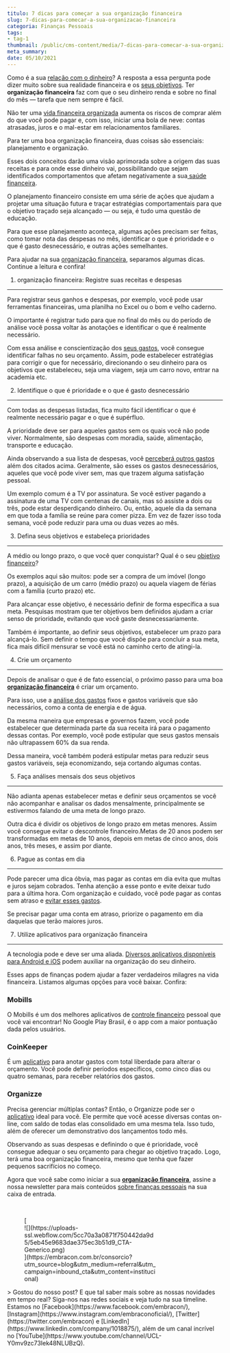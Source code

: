 ```yaml
---
titulo: 7 dicas para começar a sua organização financeira
slug: 7-dicas-para-comecar-a-sua-organizacao-financeira
categoria: Finanças Pessoais
tags:
- tag-1
thumbnail: /public/cms-content/media/7-dicas-para-comecar-a-sua-organizacao-financeira.jpg
meta_summary: 
date: 05/10/2021
---
```

Como é a sua [relação com o dinheiro](https://www.embracon.com.br/blog/planeje-sua-vida-financeira-e-fique-sempre-no-azul)? A resposta a essa pergunta pode dizer muito sobre sua realidade financeira e os [seus objetivos](https://www.embracon.com.br/blog/como-juntar-dinheiro-para-reformar-a-casa). Ter **organização financeira** faz com que o seu dinheiro renda e sobre no final do mês — tarefa que nem sempre é fácil.

Não ter uma [vida financeira organizada](https://www.embracon.com.br/blog/7-dicas-para-comecar-a-sua-organizacao-financeira) aumenta os riscos de comprar além do que você pode pagar e, com isso, iniciar uma bola de neve: contas atrasadas, juros e o mal-estar em relacionamentos familiares.

Para ter uma boa organização financeira, duas coisas são essenciais: planejamento e organização.

Esses dois conceitos darão uma visão aprimorada sobre a origem das suas receitas e para onde esse dinheiro vai, possibilitando que sejam identificados comportamentos que afetam negativamente a sua[ saúde financeira](https://www.embracon.com.br/blog/planeje-sua-vida-financeira-e-fique-sempre-no-azul).

O planejamento financeiro consiste em uma série de ações que ajudam a projetar uma situação futura e traçar estratégias comportamentais para que o objetivo traçado seja alcançado — ou seja, é tudo uma questão de educação.

Para que esse planejamento aconteça, algumas ações precisam ser feitas, como tomar nota das despesas no mês, identificar o que é prioridade e o que é gasto desnecessário, e outras ações semelhantes.

Para ajudar na sua [organização financeira](https://www.embracon.com.br/blog/7-dicas-para-comecar-a-sua-organizacao-financeira), separamos algumas dicas. Continue a leitura e confira!

1. organização financeira: Registre suas receitas e despesas
------------------------------------------------------------

Para registrar seus ganhos e despesas, por exemplo, você pode usar ferramentas financeiras, uma planilha no Excel ou o bom e velho caderno.

O importante é registrar tudo para que no final do mês ou do período de análise você possa voltar às anotações e identificar o que é realmente necessário.

Com essa análise e conscientização dos [seus gastos](https://www.embracon.com.br/blog/como-identificar-e-eliminar-gastos-desnecessarios), você consegue identificar falhas no seu orçamento. Assim, pode estabelecer estratégias para corrigir o que for necessário, direcionando o seu dinheiro para os objetivos que estabeleceu, seja uma viagem, seja um carro novo, entrar na academia etc.

2. Identifique o que é prioridade e o que é gasto desnecessário
---------------------------------------------------------------

Com todas as despesas listadas, fica muito fácil identificar o que é realmente necessário pagar e o que é supérfluo.

A prioridade deve ser para aqueles gastos sem os quais você não pode viver. Normalmente, são despesas com moradia, saúde, alimentação, transporte e educação.

Ainda observando a sua lista de despesas, você [perceberá outros gastos](https://www.embracon.com.br/blog/como-identificar-e-eliminar-gastos-desnecessarios) além dos citados acima. Geralmente, são esses os gastos desnecessários, aqueles que você pode viver sem, mas que trazem alguma satisfação pessoal.

Um exemplo comum é a TV por assinatura. Se você estiver pagando a assinatura de uma TV com centenas de canais, mas só assiste a dois ou três, pode estar desperdiçando dinheiro. Ou, então, aquele dia da semana em que toda a família se reúne para comer pizza. Em vez de fazer isso toda semana, você pode reduzir para uma ou duas vezes ao mês.

3. Defina seus objetivos e estabeleça prioridades
-------------------------------------------------

A médio ou longo prazo, o que você quer conquistar? Qual é o seu [objetivo financeiro](https://www.embracon.com.br/blog/planeje-sua-vida-financeira-e-fique-sempre-no-azul)?

Os exemplos aqui são muitos: pode ser a compra de um imóvel (longo prazo), a aquisição de um carro (médio prazo) ou aquela viagem de férias com a família (curto prazo) etc.

Para alcançar esse objetivo, é necessário definir de forma específica a sua meta. Pesquisas mostram que ter objetivos bem definidos ajudam a criar senso de prioridade, evitando que você gaste desnecessariamente.

Também é importante, ao definir seus objetivos, estabelecer um prazo para alcançá-lo. Sem definir o tempo que você dispõe para concluir a sua meta, fica mais difícil mensurar se você está no caminho certo de atingi-la.

4. Crie um orçamento
--------------------

Depois de analisar o que é de fato essencial, o próximo passo para uma boa [**organização financeira**](https://www.embracon.com.br/blog/7-dicas-para-comecar-a-sua-organizacao-financeira) é criar um orçamento.

Para isso, use a [análise dos gastos](https://www.embracon.com.br/blog/como-identificar-e-eliminar-gastos-desnecessarios) fixos e gastos variáveis que são necessários, como a conta de energia e de água.

Da mesma maneira que empresas e governos fazem, você pode estabelecer que determinada parte da sua receita irá para o pagamento dessas contas. Por exemplo, você pode estipular que seus gastos mensais não ultrapassem 60% da sua renda.

Dessa maneira, você também poderá estipular metas para reduzir seus gastos variáveis, seja economizando, seja cortando algumas contas.

5. Faça análises mensais dos seus objetivos
-------------------------------------------

Não adianta apenas estabelecer metas e definir seus orçamentos se você não acompanhar e analisar os dados mensalmente, principalmente se estivermos falando de uma meta de longo prazo.

Outra dica é dividir os objetivos de longo prazo em metas menores. Assim você consegue evitar o descontrole financeiro.Metas de 20 anos podem ser transformadas em metas de 10 anos, depois em metas de cinco anos, dois anos, três meses, e assim por diante.

6. Pague as contas em dia
-------------------------

Pode parecer uma dica óbvia, mas pagar as contas em dia evita que multas e juros sejam cobrados. Tenha atenção a esse ponto e evite deixar tudo para a última hora. Com organização e cuidado, você pode pagar as contas sem atraso e [evitar esses gastos](https://www.embracon.com.br/blog/como-identificar-e-eliminar-gastos-desnecessarios).

Se precisar pagar uma conta em atraso, priorize o pagamento em dia daquelas que terão maiores juros.

7. Utilize aplicativos para organização financeira
--------------------------------------------------

A tecnologia pode e deve ser uma aliada. [Diversos aplicativos disponíveis para Android e iOS](https://www.embracon.com.br/blog/4-aplicativos-de-financas-para-te-ajudar-a-economizar-mais-dinheiro) podem auxiliar na organização do seu dinheiro.

Esses apps de finanças podem ajudar a fazer verdadeiros milagres na vida financeira. Listamos algumas opções para você baixar. Confira:

### Mobills

O Mobills é um dos melhores aplicativos de [controle financeiro](https://www.embracon.com.br/blog/planeje-sua-vida-financeira-e-fique-sempre-no-azul) pessoal que você vai encontrar! No Google Play Brasil, é o app com a maior pontuação dada pelos usuários.

### CoinKeeper

É um [aplicativo](https://www.embracon.com.br/blog/4-aplicativos-de-financas-para-te-ajudar-a-economizar-mais-dinheiro) para anotar gastos com total liberdade para alterar o orçamento. Você pode definir períodos específicos, como cinco dias ou quatro semanas, para receber relatórios dos gastos.

### Organizze

Precisa gerenciar múltiplas contas? Então, o Organizze pode ser o [aplicativo](https://www.embracon.com.br/blog/4-aplicativos-de-financas-para-te-ajudar-a-economizar-mais-dinheiro) ideal para você. Ele permite que você acesse diversas contas on-line, com saldo de todas elas consolidado em uma mesma tela. Isso tudo, além de oferecer um demonstrativo dos lançamentos todo mês.

Observando as suas despesas e definindo o que é prioridade, você consegue adequar o seu orçamento para chegar ao objetivo traçado. Logo, terá uma boa organização financeira, mesmo que tenha que fazer pequenos sacrifícios no começo.

Agora que você sabe como iniciar a sua [**organização financeira**](https://www.embracon.com.br/blog/7-dicas-para-comecar-a-sua-organizacao-financeira), assine a nossa newsletter para mais conteúdos [sobre finanças pessoais](https://www.embracon.com.br/blog/planeje-sua-vida-financeira-e-fique-sempre-no-azul) na sua caixa de entrada.

‍

<figure class="w-richtext-figure-type-image w-richtext-align-center" style="max-width:310px">[<div>![](https://uploads-ssl.webflow.com/5cc70a3a0871f750442da9d5/5eb45e9683dae375ec3b51d9_CTA-Generico.png)</div>](https://embracon.com.br/consorcio?utm_source=blog&utm_medium=referral&utm_campaign=inbound_cta&utm_content=institucional)</figure>> Gostou do nosso post? E que tal saber mais sobre as nossas novidades em tempo real? Siga-nos nas redes sociais e veja tudo na sua timeline. Estamos no [Facebook](https://www.facebook.com/embracon/), [Instagram](https://www.instagram.com/embraconoficial/), [Twitter](https://twitter.com/embracon) e [LinkedIn](https://www.linkedin.com/company/1018875/), além de um canal incrível no [YouTube](https://www.youtube.com/channel/UCL-Y0mv9zc73Iek48NLUBzQ).
